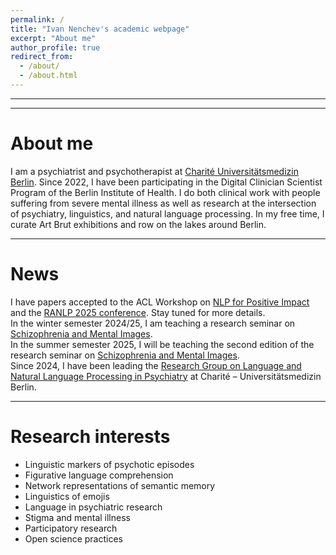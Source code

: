 ```yaml
---
permalink: /
title: "Ivan Nenchev's academic webpage"
excerpt: "About me"
author_profile: true
redirect_from: 
  - /about/
  - /about.html
---
```


<hr>

<hr>

About me
====
I am a psychiatrist and psychotherapist at [Charité Universitätsmedizin Berlin](https://psychiatrie-psychotherapie.charite.de/en/research/psychotic_disorders/empathy_and_interpersonal_processes/). Since 2022, I have been participating in the Digital Clinician Scientist Program of the Berlin Institute of Health. I do both clinical work with people suffering from severe mental illness as well as research at the intersection of psychiatry, linguistics, and natural language processing. In my free time, I curate Art Brut exhibitions and row on the lakes around Berlin.

<hr>

News 
====
I have papers accepted to the ACL Workshop on [NLP for Positive Impact](https://sites.google.com/view/nlp4positiveimpact/acl-2025-workshop) and the [RANLP 2025 conference](https://ranlp.org/ranlp2025/). Stay tuned for more details.
<br>
In the winter semester 2024/25, I am teaching a research seminar on [Schizophrenia and Mental Images](https://www.berlin-university-alliance.de/commitments/teaching-learning/sturop/research-groups/archiv/sem_aktuell/Schizophrenia-and-Mental-Images/index.html).
<br>
In the summer semester 2025, I will be teaching the second edition of the research seminar on [Schizophrenia and Mental Images](https://www.berlin-university-alliance.de/commitments/teaching-learning/sturop/research-groups/archiv/sem_aktuell/Schizophrenia-and-Mental-Images/index.html).
<br>
Since 2024, I have been leading the [Research Group on Language and Natural Language Processing in Psychiatry](https://psychiatrie-psychotherapie.charite.de/en/research/research_group_language_and_natural_language_processing_in_psychiatry/) at Charité – Universitätsmedizin Berlin.

<hr>

Research interests
====
- Linguistic markers of psychotic episodes
- Figurative language comprehension
- Network representations of semantic memory
- Linguistics of emojis
- Language in psychiatric research
- Stigma and mental illness
- Participatory research
- Open science practices

